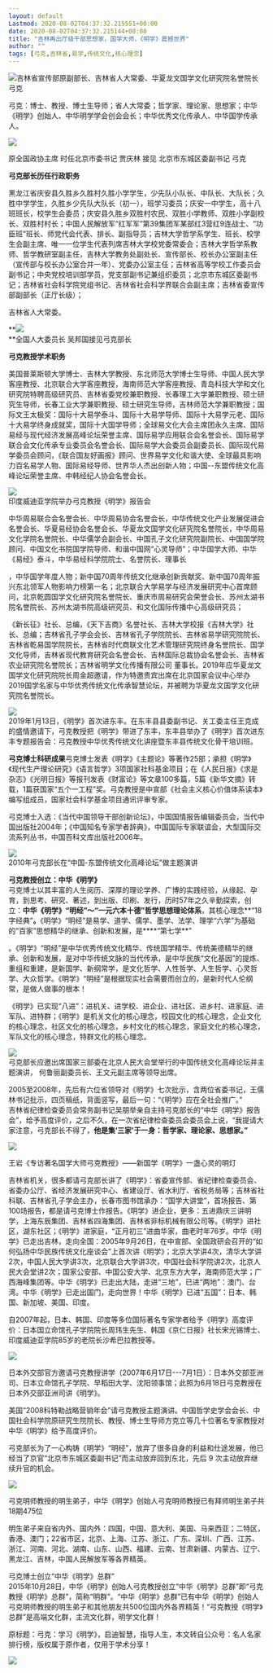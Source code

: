 ```yaml
---
layout: default
Lastmod: 2020-08-02T04:37:32.215551+00:00
date: 2020-08-02T04:37:32.215144+00:00
title: "吉林再出厅级干部思想家，国学大师，《明学》震撼世界"
author: ""
tags: [弓克,吉林省,易学,传统文化,核心理念]
---
```


![](https://images.weserv.nl/?url=https%3A//mmbiz.qpic.cn/mmbiz_jpg/7OfbZGcFiatq0KcAxHz4dINpYUHvoWr4IZfpOhXBR5KBhOqlpw3kW9DcsTjuO4uI7UCDrjv7k7ztVZadOYgHbWw/640%3Fwx_fmt%3Dother)吉林省宣传部原副部长、吉林省人大常委、华夏龙文国学文化研究院名誉院长  弓克

弓克：博士、教授、博士生导师；省人大常委；哲学家、理论家、思想家；中华《明学》创始人、中华明学学会创会会长；中华优秀文化传承人、中华国学传承人。  

![](https://images.weserv.nl/?url=https%3A//mmbiz.qpic.cn/mmbiz_jpg/7OfbZGcFiatq0KcAxHz4dINpYUHvoWr4IPYQojaJBTbyhxvYIcxBibjaDTZADZz5o2bVeyekB3x1dGyNbaLnhfUQ/640%3Fwx_fmt%3Djpeg)

原全国政协主席 时任北京市委书记 贾庆林 接见 北京市东城区委副书记 弓克

**弓克部长历任行政职务**

黑龙江省庆安县久胜乡久胜村久胜小学学生，少先队小队长、中队长、大队长；久胜中学学生，久胜乡少先队大队长（初一），班学习委员；庆安一中学生，高十八班班长，校学生会委员；庆安县久胜乡双胜村农民、双胜小学教师、双胜小学副校长、双胜村村长；中国人民解放军“红军军”第39集团军某部红3营红9连战士、“功臣班”班长、师党代会代表、排长、副指导员；吉林大学哲学系学生、班长、校学生会副主席、唯一一位学生代表列席吉林大学校党委常委会；吉林大学哲学系教师、哲学教研室副主任，吉林大学教务处副处长、宣传部长、校长办公室副主任（宣传部与校长办公室合并一年）、党委办公室主任；吉林省高等学校工作委员会副书记；中央党校培训部学员，党支部副书记兼组织委员；北京市东城区委副书记；吉林省社会科学院党组书记、吉林省社会科学界联合会副主席；吉林省委宣传部副部长（正厅长级）；

吉林省人大常委。

  

**![](https://images.weserv.nl/?url=https%3A//mmbiz.qpic.cn/mmbiz_jpg/7OfbZGcFiatq0KcAxHz4dINpYUHvoWr4I0Xniam3VtNVGZqTnnPN4DscP0TP9by13jFrFQzShUFpZtjOkf8Oc6UQ/640%3Fwx_fmt%3Djpeg)  
**全国人大委员长 吴邦国接见弓克部长

**弓克教授学术职务**

美国普莱斯顿大学博士、吉林大学教授、东北师范大学博士生导师、中国人民大学客座教授、北京联合大学客座教授，海南师范大学客座教授、青岛科技大学和文化研究院特聘高级研究员、吉林省委党校兼职教授、长春理工大学兼职教授、硕士研究生导师，长春工业大学兼职教授、硕士研究生导师，吉林师范大学兼职教授；国际文王太极奖：国际十大易学泰斗、国际十大易学导师、国际十大易学元老、国际十大易学终身成就奖，国际十大国学导师；全球易文化大会主席团永久主席、国际易经与现代经济发展高峰论坛荣誉主席、国际易学应用联合会名誉会长、国际易学联合会文化传承专业委员会名誉会长、国际易学大会委员会副委员长、国际现代易学委员会顾问，《联合国友好画报》顾问、世界易学文化和谐大使、全球最具影响力百名易学人物、国际易经导师、世界华人杰出创新人物；中国--东盟传统文化高峰论坛荣誉主席、中韩经纪人协会名誉会长。

![](https://images.weserv.nl/?url=https%3A//mmbiz.qpic.cn/mmbiz_jpg/7OfbZGcFiatq0KcAxHz4dINpYUHvoWr4IhQtc3XzslB2BuPGKwmvGnbPu8yr5TXChWkpkhx7Lxjh14eGiacicV87Q/640%3Fwx_fmt%3Djpeg)  
印度威迪亚学院举办弓克教授《明学》报告会 

中华周易联合会名誉会长、中华周易协会名誉会长，中华传统文化产业发展促进会名誉会长、华夏易经协会名誉会长、华夏龙文国学文化研究院名誉院长，中华周易文化学院名誉院长、中华儒学会副会长、中国孔子文化研究院副院长、中国国学院顾问、中国文化书院国学院导师、和谐中国网“心灵导师”；中华国学大师、中华《易经》泰斗，中华易经科学院院士、名誉院长、理事长

，中华国学年度人物；新中国70周年传统文化继承创新贡献奖、新中国70周年振兴东北领军人物影响力榜第一名；北京联合大学易学与经济发展研究中心首席顾问，北京乾圆国学文化研究院名誉院长、重庆市周易研究会荣誉会长、苏州太湖书院名誉院长、苏州太湖书院高级研究员、和文化国际传播中心高级研究员；

《新长征》社长、总编，《天下吉商》名誉社长、吉林大学校报《吉林大学》社长、总编；吉林省孔子学会会长、吉林省孔子学院院长、吉林省易学研究院院长、吉林省乾易国学院院长，吉林省时代商联文化艺术管理研究院终身名誉院长、国学文化导师，吉林省现代教育研究会名誉会长、吉林国际总裁协会名誉会长、吉林省农业研究院名誉院长；吉林省明学文化传播有限公司 董事长。2019年应华夏龙文国学文化研究院院长周金超邀请，作为特邀贵宾出席在北京国家会议中心举办2019国学名家与中华优秀传统文化传承智慧论坛，并被聘为华夏龙文国学文化研究院名誉院长。

  

**![](https://images.weserv.nl/?url=https%3A//mmbiz.qpic.cn/mmbiz_jpg/7OfbZGcFiatq0KcAxHz4dINpYUHvoWr4IaTJ0C3bHGjSUmc5SWwh6vnmacfnICiaia35eCZEniaNB0s92pNGxianwFw/640%3Fwx_fmt%3Djpeg)**  
2019年1月13日，《明学》首次进东丰。在东丰县县委副书记、关工委主任王克成的盛情邀请下，弓克教授把《明学》带进了东丰，东丰县举办了《明学》首次进东丰专题报告会：弓克教授中华优秀传统文化讲座暨东丰县传统文化骨干培训班。  

**弓克博士科研成果**弓克博士发表《明学》《主题论》等著作25部；承担《明学》《现代生产理论研究》《语言哲学》3项国家社科基金项目；在《人民日报》《求是杂志》《光明日报》等报刊发表《财富论》等文章100多篇，5篇《新华文摘》转载，1篇获国家“五个一工程”奖。弓克教授是中宣部《社会主义核心价值体系读本》编写组成员，国家社会科学基金项目通讯评审专家。

弓克博士入选：《当代中国领导干部创新论坛》，中国国情报告编辑委员会，当代中国出版社2004年；《中国知名专家学者辞典》，中国国际专家联谊会，大型国际交流系列丛书，中国百科文库出版社2006年。

  

**![](https://images.weserv.nl/?url=https%3A//mmbiz.qpic.cn/mmbiz_jpg/7OfbZGcFiatq0KcAxHz4dINpYUHvoWr4IllKGtFyV7jd0TFKSs7FO43qjaE9jNaaX5dKmIKNicia1IpDS7gyqqXOA/640%3Fwx_fmt%3Djpeg)**  
2010年弓克部长在“中国-东盟传统文化高峰论坛”做主题演讲

**弓克教授创立：中华《明学》**  
弓克博士以其丰富的人生阅历、深厚的理论学养、广博的实践经验，从缘起、孕育，到思考、研究、著述，到出版、印刷、发行，历时57年之久辛勤探索，创立：**中华《明学》“明经”～“一元六本十德”哲学思想理论体系**，其核心理念**“18字经典”**。**《明学》“明经”是易学、道学、儒学、墨学、法学、理学“六学”为基础的“百家”思想精华的继承、创新和发展，是****“第七学**”

。《明学》“明经”是中华优秀传统文化精华、传统国学精华、传统美德精华的继承、创新和发展，是对中华传统文脉的当代传承，是中华民族“文化基因”的提炼、重组和重建，是新国学、新纲常学，是文化哲学、人性哲学、人生哲学、心灵哲学、大众哲学。《明学》“明经”是根据现实社会需要而创立的，是新时代人伦纲常，是做人做事的根本！

《明学》已实现“八进”：进机关、进学校、进企业、进社区、进乡村、进家庭、进军队、进特群；《明学》是机关文化的核心理念，校园文化的核心理念，企业文化的核心理念，社区文化的核心理念，乡村文化的核心理念，家庭文化的核心理念，军队文化的核心理念，特群文化的核心理念。

![](https://images.weserv.nl/?url=https%3A//mmbiz.qpic.cn/mmbiz_jpg/7OfbZGcFiatq0KcAxHz4dINpYUHvoWr4IP6FMhoGETf2N6hJrJg7Q27UeVmUrgVrS9KfzsAvYSCl3YQ9PXHaG6Q/640%3Fwx_fmt%3Djpeg)  
弓克部长应邀出席国家三部委在北京人民大会堂举行的中国传统文化高峰论坛并主题演讲， 何鲁丽副委员长、王文元副主席等领导出席。  

2005至2008年，先后有六位省领导对《明学》七次批示，含两位省委书记，王儒林书记批示，四页稿纸，背面竖写，最后一句：“《明学》应在全社会推广。”  
吉林省纪律检查委员会常务副书记吴朋举亲自主持弓克部长的“中华《明学》报告会”，给予高度评价，之后不久，在一次省纪律检查委员会委员会上说，“我提请大家注意，弓克部长不得了，**他是集‘三家’于一身：哲学家、理论家、思想家。”**  

![](https://images.weserv.nl/?url=https%3A//mmbiz.qpic.cn/mmbiz_jpg/7OfbZGcFiatq0KcAxHz4dINpYUHvoWr4IVtBUj3IRuL5TJibkMy7Zx4LCFdQFU3KKdkYcpowOIz1ffsXxdCvOVvA/640%3Fwx_fmt%3Djpeg)

王岩《专访著名国学大师弓克教授》——新国学《明学》一盏心灵的明灯 

吉林省机关，很多都请弓克部长讲了《明学》：省委宣传部、省纪律检查委员会、省委办公厅、省经济发展研究中心、省建设厅、省水利厅、省税务局等；吉林省社科联、吉林省孔子学会主办，长春市图书馆承办：“国学大讲堂”，首场报告、第100场报告，都是请弓克博士作报告。《明学》进企业，更多：五进鼎庆三讲明学，上海东辰集团、吉林省四海集团、吉林省非标机械有限公司等。《明学》进社区，湖东社区；《明学》进家庭，“正月初三”进曲华家，曲老时年76岁。中华《明学》已走出吉林，走向全国：2005年9月26日，在中宣部、全国政研会召开的“如何弘扬中华民族传统文化座谈会”上首次讲《明学》；北京大学讲4次，清华大学讲2次，中国人民大学讲3次，北京联合大学讲3次，中国社会科学院讲2次，北京人民大会堂讲2次；国家公安部、中国公安大学、北京东方大学，海南师范大学；广西海峰集团等。中华《明学》已走出大陆，走进“三地”，已进“两地”：澳门、台湾。中华《明学》已走出国门，走向世界！中华《明学》已进“五国”：日本、韩国、新加坡、美国、印度。

自2007年起，日本、韩国、印度等多位国际著名专家学者给予《明学》高度评价：日本国立命馆孔子学院院长周玮生先生、韩国《京仁日报》社长宋光锡博士、印度威迪亚学院85岁的老院长沙希巴拉教授等。

![](https://images.weserv.nl/?url=https%3A//mmbiz.qpic.cn/mmbiz_jpg/7OfbZGcFiatq0KcAxHz4dINpYUHvoWr4IkKyFh5wEbH48YKynnYuuZVIaicplnVdZz3xKS2teyTw43emWobJWeOw/640%3Fwx_fmt%3Djpeg)

日本外交部官方邀请弓克教授讲学（2007年6月17日---7月1日）：日本外交部亚洲司、日本立命馆孔子学院、早稻田大学、沈阳领事馆；此照为6月18日弓克教授在日本外交部亚洲司讲《明学》。  

美国“2008科特勒战略营销年会”请弓克教授主题演讲。中国哲学史学会会长、中国社会科学院原研究生院院长、教授、博士生导师方克立等几十位著名专家教授对中华《明学》给予高度评价。

弓克部长为了一心构铸《明学》“明经”，放弃了很多自身的利益和仕途发展，他已经当了京官“北京市东城区委副书记”而主动放弃回到东北，先后 9 次主动放弃继续升官的机会。

  

**![](https://images.weserv.nl/?url=https%3A//mmbiz.qpic.cn/mmbiz_jpg/7OfbZGcFiatq0KcAxHz4dINpYUHvoWr4IkMlMenndqMIPxQg2FmIT6ev0uhLIPc7aVzLzJRiaRxSmZxibrL34TDAQ/640%3Fwx_fmt%3Djpeg)**

弓克明师教授的明生弟子，中华《明学》创始人弓克明师教授已有拜师明生弟子共18期475位   

明生弟子来自省内外、国内外：四国，中国、意大利、美国、马来西亚；二特区，香港、澳门；22省市区，北京、上海、江苏、浙江、广东、深圳、广西、江苏、浙江、河南、河北、湖南、山东、山西、福建、云南、甘肃新疆、内蒙古、辽宁、黑龙江、吉林，中国人民解放军等各界精英。  

弓克博士创立“中华《明学》总群”  
2015年10月28日，中华《明学》创始人弓克教授创立“中华《明学》总群”即“弓克教授《明学》总群”，简称“明群”。“中华《明学》总群”已有中华《明学》创始人弓克明师教授的明生弟子和其他朋友共500位国内外各界精英！“弓克教授《明学》总群”是高端文化群，主流文化群，明学文化群！

  

原标题：弓克：学习《明学》，启迪智慧，指导人生，本文转自公众号：名人名家排行榜，版权属于原作者，仅用于学术分享！

![](https://images.weserv.nl/?url=https%3A//mmbiz.qpic.cn/mmbiz_jpg/2oibN36B4XicfoN0IS0PxvEUlIrqw984iaEeotNXOFfVTo2kpYw9ibWGoIqAGhBJJpia5QLQZo5lP2AJicUrBfWiasLtg/640%3Fwx_fmt%3Djpeg)

